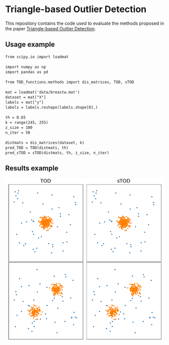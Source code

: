 # Triangle-based Outlier Detection

This repository contains the code used to evaluate the methods proposed in the paper [Triangle-based Outlier Detection](https://doi.org/10.1016/j.patrec.2022.03.008). 



## Usage example

```
from scipy.io import loadmat

import numpy as np
import pandas as pd

from TOD_functions.methods import dis_matrices, TOD, sTOD

mat = loadmat('data/breastw.mat')
dataset = mat["X"]
labels = mat["y"]
labels = labels.reshape(labels.shape[0],)

th = 0.65
k = range(245, 255)
z_size = 100
n_iter = 50

distmats = dis_matrices(dataset, k)
pred_TOD = TOD(distmats, th)
pred_sTOD = sTOD(distmats, th, z_size, n_iter)

```

## Results example

![Execution example](img/Figure_1.png)